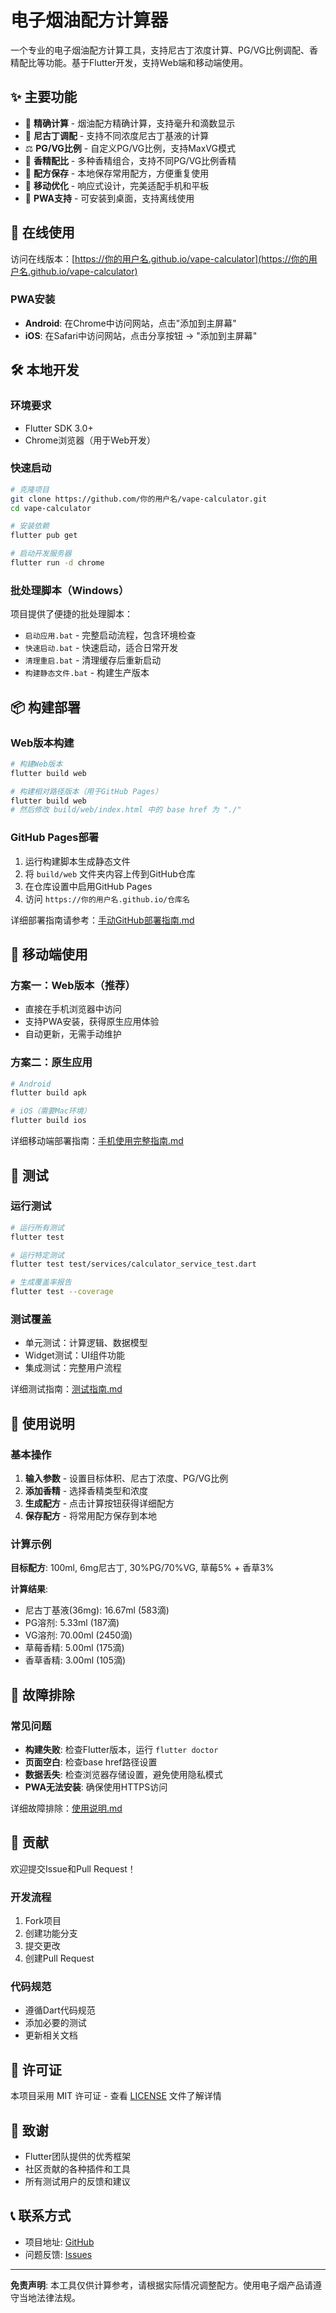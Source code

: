 # 电子烟油配方计算器

一个专业的电子烟油配方计算工具，支持尼古丁浓度计算、PG/VG比例调配、香精配比等功能。基于Flutter开发，支持Web端和移动端使用。

## ✨ 主要功能

- 🧮 **精确计算** - 烟油配方精确计算，支持毫升和滴数显示
- 🎯 **尼古丁调配** - 支持不同浓度尼古丁基液的计算
- ⚖️ **PG/VG比例** - 自定义PG/VG比例，支持MaxVG模式
- 🌸 **香精配比** - 多种香精组合，支持不同PG/VG比例香精
- 💾 **配方保存** - 本地保存常用配方，方便重复使用
- 📱 **移动优化** - 响应式设计，完美适配手机和平板
- 🔄 **PWA支持** - 可安装到桌面，支持离线使用

## 🚀 在线使用

访问在线版本：[https://你的用户名.github.io/vape-calculator](https://你的用户名.github.io/vape-calculator)

### PWA安装
- **Android**: 在Chrome中访问网站，点击"添加到主屏幕"
- **iOS**: 在Safari中访问网站，点击分享按钮 → "添加到主屏幕"

## 🛠️ 本地开发

### 环境要求
- Flutter SDK 3.0+
- Chrome浏览器（用于Web开发）

### 快速启动
```bash
# 克隆项目
git clone https://github.com/你的用户名/vape-calculator.git
cd vape-calculator

# 安装依赖
flutter pub get

# 启动开发服务器
flutter run -d chrome
```

### 批处理脚本（Windows）
项目提供了便捷的批处理脚本：

- `启动应用.bat` - 完整启动流程，包含环境检查
- `快速启动.bat` - 快速启动，适合日常开发
- `清理重启.bat` - 清理缓存后重新启动
- `构建静态文件.bat` - 构建生产版本

## 📦 构建部署

### Web版本构建
```bash
# 构建Web版本
flutter build web

# 构建相对路径版本（用于GitHub Pages）
flutter build web
# 然后修改 build/web/index.html 中的 base href 为 "./"
```

### GitHub Pages部署
1. 运行构建脚本生成静态文件
2. 将 `build/web` 文件夹内容上传到GitHub仓库
3. 在仓库设置中启用GitHub Pages
4. 访问 `https://你的用户名.github.io/仓库名`

详细部署指南请参考：[手动GitHub部署指南.md](手动GitHub部署指南.md)

## 📱 移动端使用

### 方案一：Web版本（推荐）
- 直接在手机浏览器中访问
- 支持PWA安装，获得原生应用体验
- 自动更新，无需手动维护

### 方案二：原生应用
```bash
# Android
flutter build apk

# iOS（需要Mac环境）
flutter build ios
```

详细移动端部署指南：[手机使用完整指南.md](手机使用完整指南.md)

## 🧪 测试

### 运行测试
```bash
# 运行所有测试
flutter test

# 运行特定测试
flutter test test/services/calculator_service_test.dart

# 生成覆盖率报告
flutter test --coverage
```

### 测试覆盖
- 单元测试：计算逻辑、数据模型
- Widget测试：UI组件功能
- 集成测试：完整用户流程

详细测试指南：[测试指南.md](测试指南.md)

## 📖 使用说明

### 基本操作
1. **输入参数** - 设置目标体积、尼古丁浓度、PG/VG比例
2. **添加香精** - 选择香精类型和浓度
3. **生成配方** - 点击计算按钮获得详细配方
4. **保存配方** - 将常用配方保存到本地

### 计算示例
**目标配方**: 100ml, 6mg尼古丁, 30%PG/70%VG, 草莓5% + 香草3%

**计算结果**:
- 尼古丁基液(36mg): 16.67ml (583滴)
- PG溶剂: 5.33ml (187滴)
- VG溶剂: 70.00ml (2450滴)
- 草莓香精: 5.00ml (175滴)
- 香草香精: 3.00ml (105滴)

## 🔧 故障排除

### 常见问题
- **构建失败**: 检查Flutter版本，运行 `flutter doctor`
- **页面空白**: 检查base href路径设置
- **数据丢失**: 检查浏览器存储设置，避免使用隐私模式
- **PWA无法安装**: 确保使用HTTPS访问

详细故障排除：[使用说明.md](使用说明.md)

## 🤝 贡献

欢迎提交Issue和Pull Request！

### 开发流程
1. Fork项目
2. 创建功能分支
3. 提交更改
4. 创建Pull Request

### 代码规范
- 遵循Dart代码规范
- 添加必要的测试
- 更新相关文档

## 📄 许可证

本项目采用 MIT 许可证 - 查看 [LICENSE](LICENSE) 文件了解详情

## 🙏 致谢

- Flutter团队提供的优秀框架
- 社区贡献的各种插件和工具
- 所有测试用户的反馈和建议

## 📞 联系方式

- 项目地址: [GitHub](https://github.com/你的用户名/vape-calculator)
- 问题反馈: [Issues](https://github.com/你的用户名/vape-calculator/issues)

---

**免责声明**: 本工具仅供计算参考，请根据实际情况调整配方。使用电子烟产品请遵守当地法律法规。
